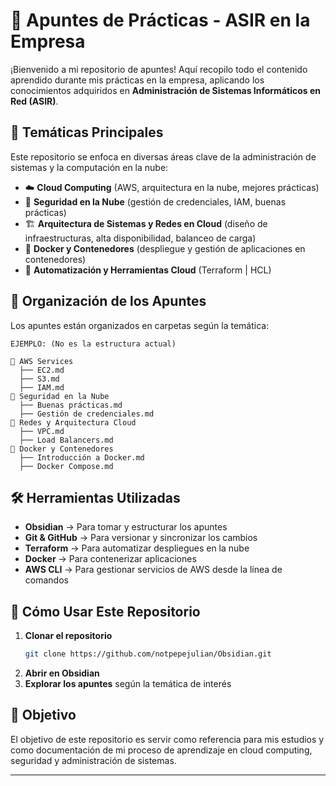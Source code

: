 # 📒 Apuntes de Prácticas - ASIR en la Empresa

¡Bienvenido a mi repositorio de apuntes! Aquí recopilo todo el contenido aprendido durante mis prácticas en la empresa, aplicando los conocimientos adquiridos en **Administración de Sistemas Informáticos en Red (ASIR)**.

## 🚀 Temáticas Principales

Este repositorio se enfoca en diversas áreas clave de la administración de sistemas y la computación en la nube:

- ☁️ **Cloud Computing** (AWS, arquitectura en la nube, mejores prácticas)
- 🔐 **Seguridad en la Nube** (gestión de credenciales, IAM, buenas prácticas)
- 🏗 **Arquitectura de Sistemas y Redes en Cloud** (diseño de infraestructuras, alta disponibilidad, balanceo de carga)
- 🐳 **Docker y Contenedores** (despliegue y gestión de aplicaciones en contenedores)
- 📜 **Automatización y Herramientas Cloud** (Terraform | HCL)

## 📂 Organización de los Apuntes

Los apuntes están organizados en carpetas según la temática:

```
EJEMPLO: (No es la estructura actual) 

📁 AWS Services
  ├── EC2.md
  ├── S3.md
  ├── IAM.md
📁 Seguridad en la Nube
  ├── Buenas prácticas.md
  ├── Gestión de credenciales.md
📁 Redes y Arquitectura Cloud
  ├── VPC.md
  ├── Load Balancers.md
📁 Docker y Contenedores
  ├── Introducción a Docker.md
  ├── Docker Compose.md
```

## 🛠 Herramientas Utilizadas

- **Obsidian** → Para tomar y estructurar los apuntes
- **Git & GitHub** → Para versionar y sincronizar los cambios
- **Terraform** → Para automatizar despliegues en la nube
- **Docker** → Para contenerizar aplicaciones
- **AWS CLI** → Para gestionar servicios de AWS desde la línea de comandos

## 📌 Cómo Usar Este Repositorio

1. **Clonar el repositorio**
   ```sh
   git clone https://github.com/notpepejulian/Obsidian.git
   ```
2. **Abrir en Obsidian**
3. **Explorar los apuntes** según la temática de interés

## 🎯 Objetivo

El objetivo de este repositorio es servir como referencia para mis estudios y como documentación de mi proceso de aprendizaje en cloud computing, seguridad y administración de sistemas.

---